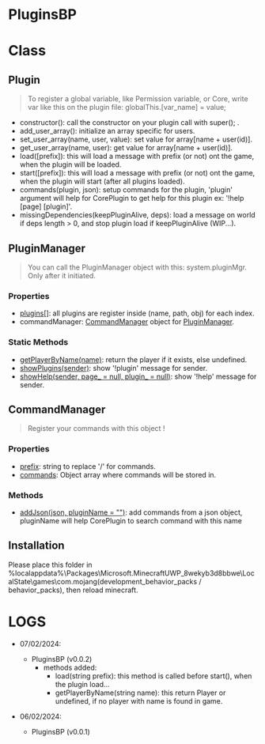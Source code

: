# PluginsBP

# Class
## Plugin
> To register a global variable, like Permission variable, or Core, write var like this on the plugin file:
> globalThis.\[var_name\] = value;

- constructor(): call the constructor on your plugin call with super(); .
- add_user_array(): initialize an array specific for users.
- set_user_array(name, user, value): set value for array[name + user(id)].
- get_user_array(name, user): get value for array[name + user(id)].
- load(\[prefix\]): this will load a message with prefix (or not) ont the game, when the plugin will be loaded.
- start(\[prefix\]): this will load a message with prefix (or not) ont the game, when the plugin will start (after all plugins loaded).
- commands(plugin, json): setup commands for the plugin, 'plugin' argument will help for CorePlugin to get help for this plugin ex: '!help \[page\] \[plugin\]'.
- missingDependencies(keepPluginAlive, deps): load a message on world if deps length > 0, and stop plugin load if keepPluginAlive (WIP...).

## PluginManager
> You can call the PluginManager object with this: system.pluginMgr.
> Only after it initiated.

### Properties
- [plugins\[\]](https://github.com/QuentinFTL/PluginsBP/blob/5210d0e8acfd4daed1ed6ef2d016f4de77bcdad9/PluginsBPVoid/scripts/class/PluginManager.js#L20): all plugins are register inside (name, path, obj) for each index.
- commandManager: [CommandManager](https://github.com/QuentinFTL/PluginsBP/blob/main/PluginsBPVoid/scripts/class/CommandManager.js) object for [PluginManager](https://github.com/QuentinFTL/PluginsBP/blob/main/PluginsBPVoid/scripts/class/PluginManager.js).

### Static Methods
- [getPlayerByName(name)](https://github.com/QuentinFTL/PluginsBP/blob/dc95661c7df404b9fc79b1dfc8e31f5756a79f62/PluginsBPVoid/scripts/class/PluginManager.js#L70): return the player if it exists, else undefined.
- [showPlugins(sender)](https://github.com/QuentinFTL/PluginsBP/blob/dc95661c7df404b9fc79b1dfc8e31f5756a79f62/PluginsBPVoid/scripts/class/PluginManager.js#L101): show '!plugin' message for sender.
- [showHelp(sender, page_ = null, plugin_ = null)](https://github.com/QuentinFTL/PluginsBP/blob/dc95661c7df404b9fc79b1dfc8e31f5756a79f62/PluginsBPVoid/scripts/class/PluginManager.js#L120): show '!help' message for sender.

## CommandManager
> Register your commands with this object !

### Properties
- [prefix](https://github.com/QuentinFTL/PluginsBP/blob/2733be676688fcfd007d5f2a21de64eec93a69d5/PluginsBPVoid/scripts/class/CommandManager.js#L24C14-L24C20): string to replace '/' for commands.
- [commands](https://github.com/QuentinFTL/PluginsBP/blob/2733be676688fcfd007d5f2a21de64eec93a69d5/PluginsBPVoid/scripts/class/CommandManager.js#L25C14-L25C22): Object array where commands will be stored in.

### Methods
- [addJson(json, pluginName = "")](https://github.com/QuentinFTL/PluginsBP/blob/2733be676688fcfd007d5f2a21de64eec93a69d5/PluginsBPVoid/scripts/class/CommandManager.js#L30C5-L30C37): add commands from a json object, pluginName will help CorePlugin to search command with this name 


## Installation
Please place this folder in %localappdata%\Packages\Microsoft.MinecraftUWP_8wekyb3d8bbwe\LocalState\games\com.mojang\(development_behavior_packs / behavior_packs), then reload minecraft.

# LOGS
 - 07/02/2024:
     -   PluginsBP (v0.0.2)
         -   methods added:
             -   load(string prefix): this method is called before start(), when the plugin load...
             -   getPlayerByName(string name): this return Player or undefined, if no player with name is found in game.

 - 06/02/2024:
     -   PluginsBP (v0.0.1)
